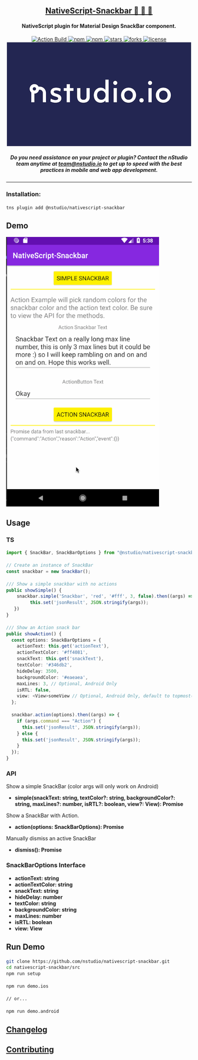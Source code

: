 <a align="center" href="https://www.npmjs.com/package/@nstudio/nativescript-snackbar">
    <h2 align="center">NativeScript-Snackbar 🍭 🍫 🍦</h2>
</a>
<h4 align="center">
NativeScript plugin for Material Design SnackBar component.
</h4>

<p align="center">
    <a href="https://www.npmjs.com/package/@nstudio/nativescript-snackbar">
        <img src="https://github.com/nstudio/nativescript-snackbar/workflows/Build%20CI/badge.svg" alt="Action Build">
    </a>
    <a href="https://www.npmjs.com/package/@nstudio/nativescript-snackbar">
        <img src="https://img.shields.io/npm/v/@nstudio/nativescript-snackbar.svg" alt="npm">
    </a>
    <a href="https://www.npmjs.com/package/@nstudio/nativescript-snackbar">
        <img src="https://img.shields.io/npm/dt/@nstudio/nativescript-snackbar.svg?label=npm%20downloads" alt="npm">
    </a>
    <a href="https://github.com/nstudio/nativescript-snackbar/stargazers">
        <img src="https://img.shields.io/github/stars/nstudio/nativescript-snackbar.svg" alt="stars">
    </a>
     <a href="https://github.com/nstudio/nativescript-snackbar/network">
        <img src="https://img.shields.io/github/forks/nstudio/nativescript-snackbar.svg" alt="forks">
    </a>
    <a href="https://github.com/nstudio/nativescript-snackbar/blob/master/LICENSE">
        <img src="https://img.shields.io/github/license/nstudio/nativescript-snackbar.svg" alt="license">
    </a>
    <a href="http://nstudio.io">
      <img src="https://github.com/nstudio/media/blob/master/images/nstudio-banner.png?raw=true" alt="nStudio banner">
    </a>
    <h5 align="center">Do you need assistance on your project or plugin? Contact the nStudio team anytime at <a href="mailto:team@nstudio.io">team@nstudio.io</a> to get up to speed with the best practices in mobile and web app development.
    </h5>
</p>

---

### Installation:

`tns plugin add @nstudio/nativescript-snackbar`

## Demo

![Snackbar](./screens/snackbar.gif)

## Usage

### TS

```typescript
import { SnackBar, SnackBarOptions } from "@nstudio/nativescript-snackbar";

// Create an instance of SnackBar
const snackbar = new SnackBar();

/// Show a simple snackbar with no actions
public showSimple() {
    snackbar.simple('Snackbar', 'red', '#fff', 3, false).then((args) => {
         this.set('jsonResult', JSON.stringify(args));
   })
}

/// Show an Action snack bar
public showAction() {
  const options: SnackBarOptions = {
    actionText: this.get('actionText'),
    actionTextColor: '#ff4081',
    snackText: this.get('snackText'),
    textColor: '#346db2',
    hideDelay: 3500,
    backgroundColor: '#eaeaea',
    maxLines: 3, // Optional, Android Only
    isRTL: false,
    view: <View>someView // Optional, Android Only, default to topmost().currentPage
  };

  snackbar.action(options).then((args) => {
    if (args.command === "Action") {
      this.set('jsonResult', JSON.stringify(args));
    } else {
      this.set('jsonResult', JSON.stringify(args));
    }
  });
}
```

### API

Show a simple SnackBar (color args will only work on Android)

- **simple(snackText: string, textColor?: string, backgroundColor?: string, maxLines?: number, isRTL?: boolean, view?: View): Promise<any>**

Show a SnackBar with Action.

- **action(options: SnackBarOptions): Promise<any>**

Manually dismiss an active SnackBar

- **dismiss(): Promise<any>**

### SnackBarOptions Interface

- **actionText: string**
- **actionTextColor: string**
- **snackText: string**
- **hideDelay: number**
- **textColor: string**
- **backgroundColor: string**
- **maxLines: number**
- **isRTL: boolean**
- **view: View**

## Run Demo

```bash
git clone https://github.com/nstudio/nativescript-snackbar.git
cd nativescript-snackbar/src
npm run setup

npm run demo.ios

// or...

npm run demo.android
```

## [Changelog](./CHANGELOG.md)

## [Contributing](./CONTRIBUTING.md)
